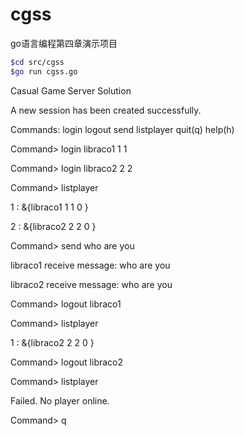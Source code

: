 # cgss
go语言编程第四章演示项目
```Bash
$cd src/cgss
$go run cgss.go
```

  Casual Game Server Solution
  
  A new session has been created successfully.

Commands:
        login   <username><level><exp>
        logout  <username>
        send    <message>
        listplayer
        quit(q)
        help(h)

Command> login libraco1 1 1  

Command> login libraco2 2 2

Command> listplayer

1 : &{libraco1 1 1 0 <nil>}

2 : &{libraco2 2 2 0 <nil>}

Command> send who are you

libraco1 receive message: who are you

libraco2 receive message: who are you

Command> logout libraco1

Command> listplayer              

1 : &{libraco2 2 2 0 <nil>}

Command> logout libraco2   

Command> listplayer

Failed.  No player online.

Command> q
```
